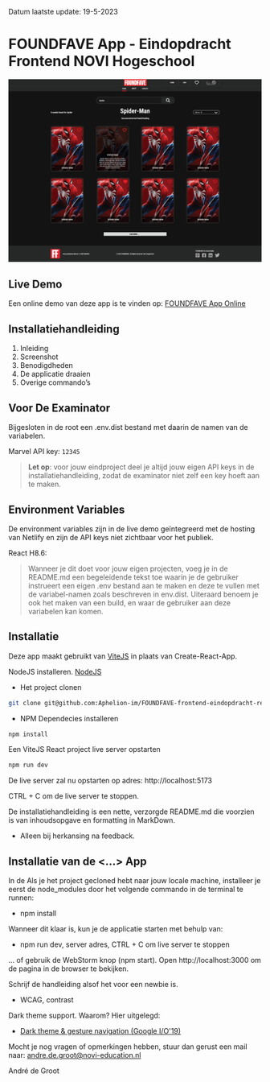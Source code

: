 Datum laatste update: 19-5-2023
# FOUNDFAVE App - Eindopdracht Frontend NOVI Hogeschool

![FOUNDFAVE React App ](./src/screenshots/screenshot-app.jpg)

## Live Demo
Een online demo van deze app is te vinden op: [FOUNDFAVE App Online](https://foundfave.online)

## Installatiehandleiding
1. Inleiding
2. Screenshot
3. Benodigdheden
4. De applicatie draaien
5. Overige commando’s


## Voor De Examinator
Bijgesloten in de root een .env.dist bestand met daarin de namen van de variabelen.

Marvel API key: 
`12345`

> **Let op**: voor jouw eindproject deel je altijd jouw eigen API keys in de installatiehandleiding, zodat de examinator niet zelf een key hoeft aan te maken.

## Environment Variables
De environment variables zijn in de live demo geïntegreerd met de hosting van Netlify en zijn de API keys niet zichtbaar voor het publiek.




React H8.6:
> Wanneer je dit doet voor jouw eigen projecten, voeg je in de README.md een begeleidende tekst toe waarin je de gebruiker instrueert een eigen .env bestand aan te maken en deze te vullen met de variabel-namen zoals beschreven in env.dist. Uiteraard benoem je ook het maken van een build, en waar de gebruiker aan deze variabelen kan komen.










## Installatie
Deze app maakt gebruikt van [ViteJS](https://vitejs.dev) in plaats van Create-React-App.

NodeJS installeren. [NodeJS](https://nodejs.org/en)

* Het project clonen
```bash
git clone git@github.com:Aphelion-im/FOUNDFAVE-frontend-eindopdracht-react.git
```
* NPM Dependecies installeren
```bash
npm install
```

Een ViteJS React project live server opstarten
```bash
npm run dev
```
De live server zal nu opstarten op adres:
http://localhost:5173 

CTRL + C om de live server te stoppen.



De installatiehandleiding is een nette, verzorgde README.md die voorzien is van inhoudsopgave en formatting in MarkDown.

* Alleen bij herkansing na feedback.






## Installatie van de <...> App

In de Als je het project gecloned hebt naar jouw locale machine, installeer je eerst de node_modules door het volgende commando in de terminal te runnen:

* npm  install

Wanneer dit klaar is, kun je de applicatie starten met behulp van:
* npm run dev, server adres, CTRL + C om live server te stoppen

... of gebruik de WebStorm knop (npm start). Open http://localhost:3000 om de pagina in de browser te bekijken.














Schrijf de handleiding alsof het voor een newbie is.

* WCAG, contrast

Dark theme support. Waarom? Hier uitgelegd:
* [Dark theme & gesture navigation (Google I/O'19)](https://youtu.be/OCHEjeLC_UY?t=152)



Mocht je nog vragen of opmerkingen hebben, stuur dan gerust een mail naar: andre.de.groot@novi-education.nl

André de Groot
